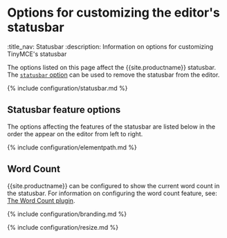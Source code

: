 # Options for customizing the editor's statusbar
:title_nav: Statusbar
:description: Information on options for customizing TinyMCE's statusbar

The options listed on this page affect the {{site.productname}} statusbar. The [`statusbar` option](#statusbar) can be used to remove the statusbar from the editor.

{% include configuration/statusbar.md %}

## Statusbar feature options

The options affecting the features of the statusbar are listed below in the order the appear on the editor from left to right.

{% include configuration/elementpath.md %}

## Word Count

{{site.productname}} can be configured to show the current word count in the statusbar. For information on configuring the word count feature, see: [The Word Count plugin]({{site.baseurl}}/plugins-ref/opensource/wordcount/).

{% include configuration/branding.md %}

{% include configuration/resize.md %}
